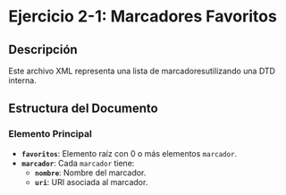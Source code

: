 # Ejercicio 2-1: Marcadores Favoritos

## Descripción
Este archivo XML representa una lista de marcadoresutilizando una DTD interna.

## Estructura del Documento
### Elemento Principal
- **`favoritos`**: Elemento raíz con 0 o más elementos `marcador`.
- **`marcador`**: Cada `marcador` tiene:
  - **`nombre`**: Nombre del marcador.
  - **`uri`**: URI asociada al marcador.